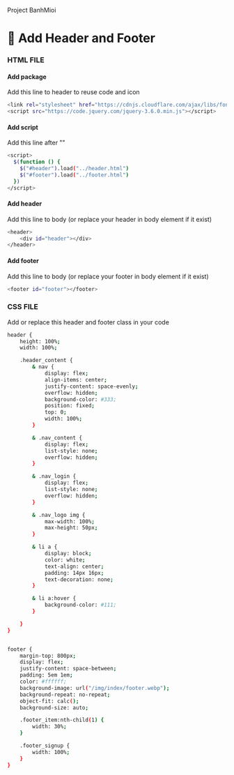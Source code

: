 Project BanhMioi

# 🔨 Add Header and Footer

### HTML FILE

#### Add package

Add this line to header to reuse code and icon

```bash
<link rel="stylesheet" href="https://cdnjs.cloudflare.com/ajax/libs/font-awesome/6.2.0/css/all.min.css" />
<script src="https://code.jquery.com/jquery-3.6.0.min.js"></script>
```

#### Add script

Add this line after "</body>"

```bash
<script>
  $(function () {
    $("#header").load("../header.html")
    $("#footer").load("../footer.html")
  })
</script>
```

#### Add header

Add this line to body (or replace your header in body element if it exist)

```bash
<header>
    <div id="header"></div>
</header>
```

#### Add footer

Add this line to body (or replace your footer in body element if it exist)

```bash
<footer id="footer"></footer>
```

### CSS FILE

Add or replace this header and footer class in your code

```bash
header {
    height: 100%;
    width: 100%;

    .header_content {
        & nav {
            display: flex;
            align-items: center;
            justify-content: space-evenly;
            overflow: hidden;
            background-color: #333;
            position: fixed;
            top: 0;
            width: 100%;
        }

        & .nav_content {
            display: flex;
            list-style: none;
            overflow: hidden;
        }

        & .nav_login {
            display: flex;
            list-style: none;
            overflow: hidden;
        }

        & .nav_logo img {
            max-width: 100%;
            max-height: 50px;
        }

        & li a {
            display: block;
            color: white;
            text-align: center;
            padding: 14px 16px;
            text-decoration: none;
        }

        & li a:hover {
            background-color: #111;
        }

    }
}


footer {
    margin-top: 800px;
    display: flex;
    justify-content: space-between;
    padding: 5em 1em;
    color: #ffffff;
    background-image: url("/img/index/footer.webp");
    background-repeat: no-repeat;
    object-fit: calc();
    background-size: auto;

    .footer_item:nth-child(1) {
        width: 30%;
    }

    .footer_signup {
        width: 100%;
    }
}
```
